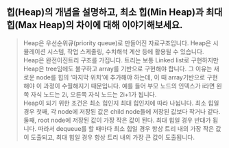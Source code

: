 ## 힙(Heap)의 개념을 설명하고, 최소 힙(Min Heap)과 최대 힙(Max Heap)의 차이에 대해 이야기해보세요.

> Heap은 우선순위큐(priority queue)로 만들어진 자료구조입니다. Heap은 시뮬레이션 시스템, 작업 스케줄링, 수치해석 계산 등에 활용될 수 있습니다.<br>
> Heap은 완전이진트리 구조를 가집니다. 트리는 보통 Linked list로 구현하지만 Heap은 tree임에도 불구하고 array를 기반으로 구현해야 합니다. 그 이유는 새로운 node를 힙의 ‘마지막 위치’에 추가해야 하는데, 이 때 array기반으로 구현해야 이 과정이 수월해지기 때문입니다. 예를 들어 부모 노드의 인덱스가 i라면 왼쪽 자식 노드는 2i, 오른쪽 자식 노드는 2i+1가 됩니다.<br>
> Heap이 되기 위한 조건은 최소 힙인지 최대 힙인지에 따라 나뉩니다. 최소 힙일 경우 첫째, 각 node에 저장된 값은 child node들에 저장된 값보다 작거나 같다. 둘째, root node에 저장된 값이 가장 작은 값이 된다. 최대 힙일 경우 반대가 됩니다. 따라서 dequeue를 할 때마다 최소 힙일 경우 항상 트리 내의 가장 작은 값이 도출되고, 최대 힙일 경우 항상 트리 내의 가장 큰 값이 도출됩니다.
